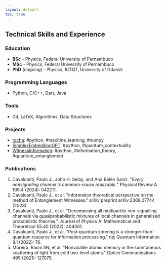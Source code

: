 ```yaml
---
layout: default
toc: true
---
```


## Technical Skills and Experience

### Education

* **BSc** - Physics, Federal University of Pernambuco
* **MSc** - Physics, Federal University of Pernambuco
* **PhD** (ongoing) - Physics, ICTQT, University of Gdansk

### Programming Languages

- Python, C/C++, Dart, Java

### Tools

- Git, LaTeX, Algorithms, Data Structures

### Projects

- [tocha](https://github.com/pjcavalcanti/tocha): #python, #machine_learning, #numpy
- [SimplexEmbeddingGPT](https://github.com/pjcavalcanti/SimplexEmbeddingGPT): #python, #quantum_contextuality
- [WitnessInformation](https://github.com/pjcavalcanti/WitnessInformation): #python, #information_theory, #quantum_entanglement

### Publications

1. Cavalcanti, Paulo J., John H. Selby, and Ana Belén Sainz. "_Every nonsignaling channel is common-cause realizable._" Physical Review A 109.4 (2024): 042211.
2. Cavalcanti, Paulo J., et al. "Information theoretical perspective on the method of Entanglement Witnesses." arXiv preprint arXiv:2308.07744 (2023).
3. Cavalcanti, Paulo J., et al. "Decomposing all multipartite non-signalling channels via quasiprobabilistic mixtures of local channels in generalised probabilistic theories." Journal of Physics A: Mathematical and Theoretical 55.40 (2022): 404001.
4. Cavalcanti, Paulo J., et al. "Post-quantum steering is a stronger-than-quantum resource for information processing." npj Quantum Information 8.1 (2022): 76.
5. Moreira, Raoni SN, et al. "Nonvolatile atomic memory in the spontaneous scattering of light from cold two-level atoms." Optics Communications 495 (2021): 127075.

